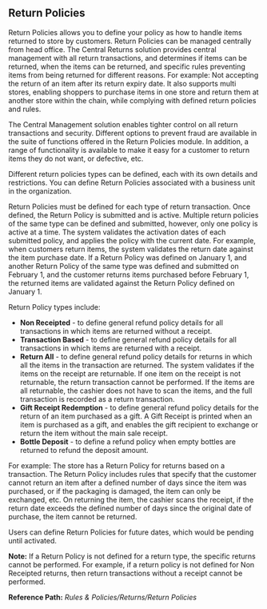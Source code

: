 ## Return Policies

Return Policies allows you to define your policy as how to handle items returned to store by customers. Return Policies can be managed centrally from head office. The Central Returns solution provides central management with all return transactions, and determines if items can be returned, when the items can be returned, and specific rules preventing items from being returned for different reasons. For example: Not accepting the return of an item after its return expiry date. It also supports multi stores, enabling shoppers to purchase items in one store and return them at another store within the chain, while complying with defined return policies and rules.

The Central Management solution enables tighter control on all return transactions and security. Different options to prevent fraud are available in the suite of functions offered in the Return Policies module. In addition, a range of functionality is available to make it easy for a customer to return items they do not want, or defective, etc.

Different return policies types can be defined, each with its own details and restrictions. You can define Return Policies associated with a business unit in the organization.

Return Policies must be defined for each type of return transaction. Once defined, the Return Policy is submitted and is active. Multiple return policies of the same type can be defined and submitted, however, only one policy is active at a time. The system validates the activation dates of each submitted policy, and applies the policy with the current date. For example, when customers return items, the system validates the return date against the item purchase date. If a Return Policy was defined on January 1, and another Return Policy of the same type was defined and submitted on February 1, and the customer returns items purchased before February 1, the returned items are validated against the Return Policy defined on January 1.

Return Policy types include:

* **Non Receipted** - to define general refund policy details for all transactions in which items are returned without a receipt.
* **Transaction Based** - to define general refund policy details for all transactions in which items are returned with a receipt.
* **Return All** - to define general refund policy details for returns in which all the items in the transaction are returned. The system validates if the items on the receipt are returnable. If one item on the receipt is not returnable, the return transaction cannot be performed. If the items are all returnable, the cashier does not have to scan the items, and the full transaction is recorded as a return transaction.
* **Gift Receipt Redemption** - to define general refund policy details for the return of an item purchased as a gift. A Gift Receipt is printed when an item is purchased as a gift, and enables the gift recipient to exchange or return the item without the main sale receipt.
* **Bottle Deposit** - to define a refund policy when empty bottles are returned to refund the deposit amount.

For example: The store has a Return Policy for returns based on a transaction. The Return Policy includes rules that specify that the customer cannot return an item after a defined number of days since the item was purchased, or if the packaging is damaged, the item can only be exchanged, etc. On returning the item, the cashier scans the receipt, if the return date exceeds the defined number of days since the original date of purchase, the item cannot be returned.

Users can define Return Policies for future dates, which would be pending until activated.

**Note:** If a Return Policy is not defined for a return type, the specific returns cannot be performed. For example, if a return policy is not defined for Non Receipted returns, then return transactions without a receipt cannot be performed.

**Reference Path:** *Rules & Policies/Returns/Return Policies*

